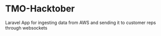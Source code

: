 # TMO-Hacktober

Laravel App for ingesting data from AWS and sending it to customer reps through websockets
